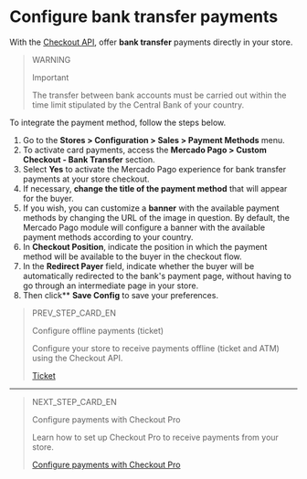 # Configure bank transfer payments

With the [Checkout API](/developers/en/guides/checkout-api/landing), offer **bank transfer** payments directly in your store.

> WARNING
>
> Important
>
> The transfer between bank accounts must be carried out within the time limit stipulated by the Central Bank of your country.

To integrate the payment method, follow the steps below.

1. Go to the **Stores > Configuration > Sales > Payment Methods** menu.
2. To activate card payments, access the **Mercado Pago > Custom Checkout - Bank Transfer** section.
3. Select **Yes** to activate the Mercado Pago experience for bank transfer payments at your store checkout.
4. If necessary, **change the title of the payment method** that will appear for the buyer.
5. If you wish, you can customize a **banner** with the available payment methods by changing the URL of the image in question. By default, the Mercado Pago module will configure a banner with the available payment methods according to your country.
6. In **Checkout Position**, indicate the position in which the payment method will be available to the buyer in the checkout flow.
7. In the **Redirect Payer** field, indicate whether the buyer will be automatically redirected to the bank's payment page, without having to go through an intermediate page in your store.
8. Then click** **Save Config** to save your preferences.

> PREV_STEP_CARD_EN
>
> Configure offline payments (ticket)
>
> Configure your store to receive payments offline (ticket and ATM) using the Checkout API.
>
> [Ticket](/developers/en/docs/magento-two/payment-configuration/checkout-api/ticket)
------------

> NEXT_STEP_CARD_EN
>
> Configure payments with Checkout Pro
>
> Learn how to set up Checkout Pro to receive payments from your store.
>
> [Configure payments with Checkout Pro](/developers/en/docs/magento-two/payment-configuration/checkout-pro)